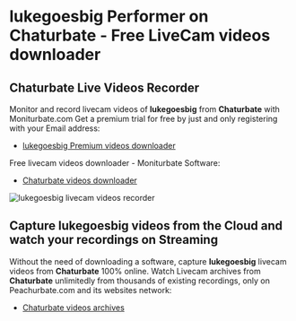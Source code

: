 # lukegoesbig Performer on Chaturbate - Free LiveCam videos downloader

## Chaturbate Live Videos Recorder

Monitor and record livecam videos of **lukegoesbig** from **Chaturbate** with Moniturbate.com
Get a premium trial for free by just and only registering with your Email address:
* [lukegoesbig Premium videos downloader](https://moniturbate.com/request-demo-licence-key.html)

Free livecam videos downloader - Moniturbate Software:
* [Chaturbate videos downloader](https://moniturbate.com/moniturbate-download-software.html)

![lukegoesbig livecam videos recorder](https://peachurnet.com/templates/moniturbate-software.png)


## Capture lukegoesbig videos from the Cloud and watch your recordings on Streaming

Without the need of downloading a software, capture **lukegoesbig** livecam videos from **Chaturbate** 100% online.
Watch Livecam archives from **Chaturbate** unlimitedly from thousands of existing recordings, only on Peachurbate.com and its websites network:
* [Chaturbate videos archives](https://peachurnet.com/)